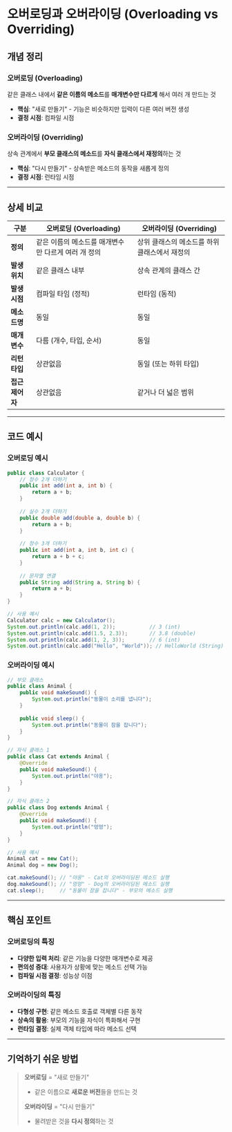 # 오버로딩과 오버라이딩 (Overloading vs Overriding)

##  개념 정리

###  오버로딩 (Overloading)
같은 클래스 내에서 **같은 이름의 메소드**를 **매개변수만 다르게** 해서 여러 개 만드는 것

- **핵심**: "새로 만들기" - 기능은 비슷하지만 입력이 다른 여러 버전 생성
- **결정 시점**: 컴파일 시점 

###  오버라이딩 (Overriding)  
상속 관계에서 **부모 클래스의 메소드**를 **자식 클래스에서 재정의**하는 것

- **핵심**: "다시 만들기" - 상속받은 메소드의 동작을 새롭게 정의
- **결정 시점**: 런타임 시점 

---

##  상세 비교

| 구분 | 오버로딩 (Overloading) | 오버라이딩 (Overriding) |
|------|------------------------|-------------------------|
| **정의** | 같은 이름의 메소드를 매개변수만 다르게 여러 개 정의 | 상위 클래스의 메소드를 하위 클래스에서 재정의 |
| **발생 위치** | 같은 클래스 내부 | 상속 관계의 클래스 간 |
| **발생 시점** | 컴파일 타임 (정적) | 런타임 (동적) |
| **메소드명** | 동일 | 동일 |
| **매개변수** | 다름 (개수, 타입, 순서) | 동일 |
| **리턴 타입** | 상관없음 | 동일 (또는 하위 타입) |
| **접근 제어자** | 상관없음 | 같거나 더 넓은 범위 |

---

##  코드 예시

###  오버로딩 예시
```java
public class Calculator {
    // 정수 2개 더하기
    public int add(int a, int b) {
        return a + b;
    }
    
    // 실수 2개 더하기
    public double add(double a, double b) {
        return a + b;
    }
    
    // 정수 3개 더하기
    public int add(int a, int b, int c) {
        return a + b + c;
    }
    
    // 문자열 연결
    public String add(String a, String b) {
        return a + b;
    }
}

// 사용 예시
Calculator calc = new Calculator();
System.out.println(calc.add(1, 2));           // 3 (int)
System.out.println(calc.add(1.5, 2.3));       // 3.8 (double)
System.out.println(calc.add(1, 2, 3));        // 6 (int)
System.out.println(calc.add("Hello", "World")); // HelloWorld (String)
```

### 오버라이딩 예시
```java
// 부모 클래스
public class Animal {
    public void makeSound() {
        System.out.println("동물이 소리를 냅니다");
    }
    
    public void sleep() {
        System.out.println("동물이 잠을 잡니다");
    }
}

// 자식 클래스 1
public class Cat extends Animal {
    @Override
    public void makeSound() {
        System.out.println("야옹");
    }
}

// 자식 클래스 2
public class Dog extends Animal {
    @Override
    public void makeSound() {
        System.out.println("멍멍");
    }
}

// 사용 예시
Animal cat = new Cat();
Animal dog = new Dog();

cat.makeSound(); // "야옹" - Cat의 오버라이딩된 메소드 실행
dog.makeSound(); // "멍멍" - Dog의 오버라이딩된 메소드 실행
cat.sleep();     // "동물이 잠을 잡니다" - 부모의 메소드 실행
```

---

##  핵심 포인트

### 오버로딩의 특징
-  **다양한 입력 처리**: 같은 기능을 다양한 매개변수로 제공
-  **편의성 증대**: 사용자가 상황에 맞는 메소드 선택 가능
-  **컴파일 시점 결정**: 성능상 이점

### 오버라이딩의 특징
-  **다형성 구현**: 같은 메소드 호출로 객체별 다른 동작
-  **상속의 활용**: 부모의 기능을 자식이 특화해서 구현
-  **런타임 결정**: 실제 객체 타입에 따라 메소드 선택

---

##  기억하기 쉬운 방법

> **오버로딩** = "새로 만들기" 
> - 같은 이름으로 **새로운 버전**들을 만드는 것
> 
> **오버라이딩** = "다시 만들기" 
> - 물려받은 것을 **다시 정의**하는 것
